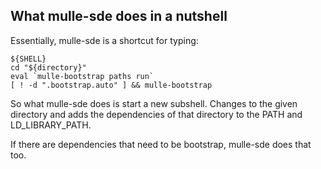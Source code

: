 ## What mulle-sde does in a nutshell

Essentially, mulle-sde is a shortcut for typing:

```
${SHELL}
cd "${directory}"
eval `mulle-bootstrap paths run`
[ ! -d ".bootstrap.auto" ] && mulle-bootstrap
```

So what mulle-sde does is start a new subshell. Changes to the given directory
and adds the dependencies of that directory to the PATH and LD_LIBRARY_PATH.

If there are dependencies that need to be bootstrap, mulle-sde does that too.

